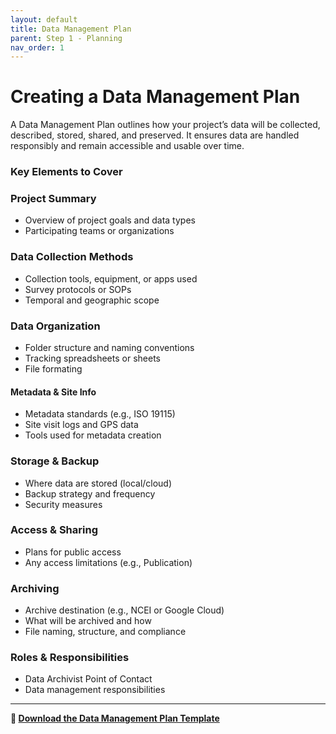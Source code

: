 ```yaml
---
layout: default
title: Data Management Plan
parent: Step 1 - Planning
nav_order: 1
---
```


# Creating a Data Management Plan

A Data Management Plan outlines how your project’s data will be collected, described, stored, shared, and preserved. It ensures data are handled responsibly and remain accessible and usable over time.

### Key Elements to Cover


<div class="card-grid">

  <div class="card">
    <h3>Project Summary</h3>
    <ul>
      <li>Overview of project goals and data types</li>
      <li>Participating teams or organizations</li>
    </ul>
  </div>

  <div class="card">
    <h3>Data Collection Methods</h3>
    <ul>
      <li>Collection tools, equipment, or apps used</li>
      <li>Survey protocols or SOPs</li>
      <li>Temporal and geographic scope</li>
    </ul>
  </div>

  <div class="card">
    <h3>Data Organization</h3>
    <ul>
      <li>Folder structure and naming conventions</li>
      <li>Tracking spreadsheets or sheets</li>
      <li>File formating</li>
    </ul>
  </div>

  <div class="bg-light border rounded p-4">
    <h4>Metadata & Site Info</h4>
    <ul>
      <li>Metadata standards (e.g., ISO 19115)</li>
      <li>Site visit logs and GPS data</li>
      <li>Tools used for metadata creation</li>
    </ul>
  </div>

  <div class="card">
    <h3>Storage & Backup</h3>
    <ul>
      <li>Where data are stored (local/cloud)</li>
      <li>Backup strategy and frequency</li>
      <li>Security measures</li>
    </ul>
  </div>

  <div class="card">
    <h3>Access & Sharing</h3>
    <ul>
      <li>Plans for public access</li>
      <li>Any access limitations (e.g., Publication)</li>
    </ul>
  </div>

  <div class="card">
    <h3>Archiving</h3>
    <ul>
      <li>Archive destination (e.g., NCEI or Google Cloud)</li>
      <li>What will be archived and how</li>
      <li>File naming, structure, and compliance</li>
    </ul>
  </div>

  <div class="card">
    <h3>Roles & Responsibilities</h3>
    <ul>
      <li>Data Archivist Point of Contact</li>
      <li>Data management responsibilities</li>
    </ul>
  </div>

</div>

<hr>

<p><strong>📄 <a href="https://your-template-link.com" target="_blank">Download the Data Management Plan Template</a></strong></p>
